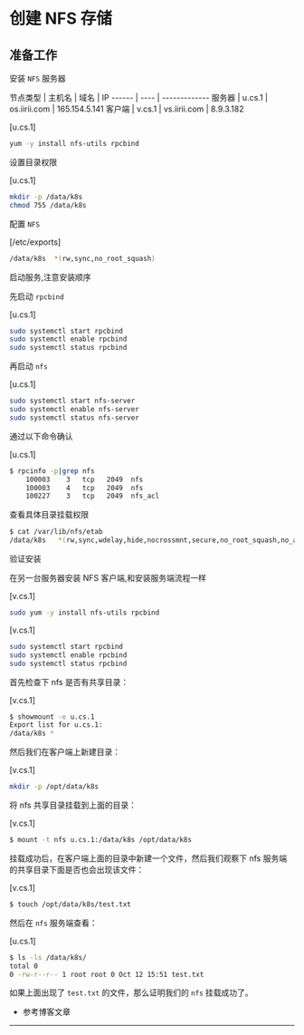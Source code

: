 
# 创建 NFS 存储

## 准备工作

安装 `NFS` 服务器

节点类型 | 主机名 | 域名 | IP
------ | ---- | -------------
服务器 | u.cs.1 | os.iirii.com | 165.154.5.141
客户端 | v.cs.1 | vs.iirii.com | 8.9.3.182

[u.cs.1]
```bash
yum -y install nfs-utils rpcbind
```

设置目录权限

[u.cs.1]
```bash
mkdir -p /data/k8s
chmod 755 /data/k8s
```

配置 `NFS`

[/etc/exports]
```bash
/data/k8s  *(rw,sync,no_root_squash)
```

启动服务,注意安装顺序

先启动 `rpcbind`

[u.cs.1]
```bash
sudo systemctl start rpcbind
sudo systemctl enable rpcbind
sudo systemctl status rpcbind
```

再启动 `nfs`

[u.cs.1]
```bash
sudo systemctl start nfs-server
sudo systemctl enable nfs-server
sudo systemctl status nfs-server
```

通过以下命令确认

[u.cs.1]
```bash
$ rpcinfo -p|grep nfs
    100003    3   tcp   2049  nfs
    100003    4   tcp   2049  nfs
    100227    3   tcp   2049  nfs_acl
```

查看具体目录挂载权限

```bash
$ cat /var/lib/nfs/etab
/data/k8s	*(rw,sync,wdelay,hide,nocrossmnt,secure,no_root_squash,no_all_squash,no_subtree_check,secure_locks,acl,no_pnfs,anonuid=65534,anongid=65534,sec=sys,rw,secure,no_root_squash,no_all_squash)
```

验证安装

在另一台服务器安装 NFS 客户端,和安装服务端流程一样

[v.cs.1]
```bash
sudo yum -y install nfs-utils rpcbind
```

[v.cs.1]
```bash
sudo systemctl start rpcbind
sudo systemctl enable rpcbind
sudo systemctl status rpcbind
```

首先检查下 nfs 是否有共享目录：

[v.cs.1]
```bash
$ showmount -e u.cs.1
Export list for u.cs.1:
/data/k8s *
```

然后我们在客户端上新建目录：

[v.cs.1]
```bash
mkdir -p /opt/data/k8s
```

将 nfs 共享目录挂载到上面的目录：

[v.cs.1]
```bash
$ mount -t nfs u.cs.1:/data/k8s /opt/data/k8s
```

挂载成功后，在客户端上面的目录中新建一个文件，然后我们观察下 nfs 服务端的共享目录下面是否也会出现该文件：

[v.cs.1]
```bash
$ touch /opt/data/k8s/test.txt
```

然后在 `nfs` 服务端查看：

[u.cs.1]
```bash
$ ls -ls /data/k8s/
total 0
0 -rw-r--r-- 1 root root 0 Oct 12 15:51 test.txt
```

如果上面出现了 `test.txt` 的文件，那么证明我们的 `nfs` 挂载成功了。

* 参考博客文章

[](https://www.qikqiak.com/k8s-book/docs/33.PV.html)

********************************************************************************************************************************************************************************************************